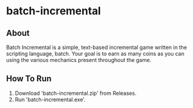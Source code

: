 # batch-incremental

## About
Batch Incremental is a simple, text-based incremental game written in the scripting language, batch. Your goal is to earn as many coins as you can using the various mechanics present throughout the game.

## How To Run
1. Download 'batch-incremental.zip' from Releases.
2. Run 'batch-incremental.exe'.
